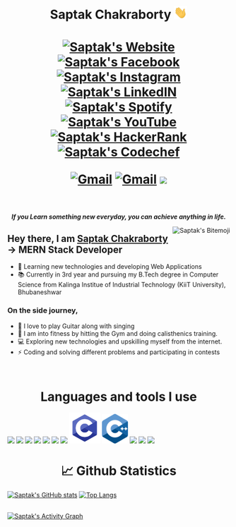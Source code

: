 <h1 align="center">Saptak Chakraborty <img src="https://raw.githubusercontent.com/ABSphreak/ABSphreak/master/gifs/Hi.gif" width="30px"> </h1>

<h1 align="center">
   <a href="https://saptakportfolio.netlify.app/">
  <img alt="Saptak's Website" width="43px" src="https://lh3.googleusercontent.com/a-/AOh14GizYqzvo6N-7DkDJuSAdlQDNZrmYPwA8aeMKTVvoLs=s432-p-rw-no" />
</a>
  
 <a href="https://www.facebook.com/Saptak10">
  <img alt="Saptak's Facebook" width="68px" src="https://1000logos.net/wp-content/uploads/2021/04/Facebook-logo-768x480.png" />
</a>
  
  <a href="https://www.instagram.com/saptak10/">
  <img alt="Saptak's Instagram" width="42px" src="https://cdn2.iconfinder.com/data/icons/social-media-2285/512/1_Instagram_colored_svg_1-512.png" />
</a>
  
  <a href="https://www.linkedin.com/in/saptak-chakraborty/">
  <img alt="Saptak's LinkedIN" width="42px" src="https://raw.githubusercontent.com/peterthehan/peterthehan/master/assets/linkedin.svg" />
</a>
  
<a href="https://open.spotify.com/user/31humkqtfuyh3f4znuavyt2fwqsu">
  <img alt="Saptak's Spotify" width="42px" src="https://raw.githubusercontent.com/peterthehan/peterthehan/master/assets/spotify.svg" />
</a>
  
<a href="https://www.youtube.com/channel/UC7VlXXvUZhxoo2ux617y_Gg">
  <img alt="Saptak's YouTube" width="68px" src="https://logos-world.net/wp-content/uploads/2020/04/YouTube-Emblem.png" />
</a>
   
<a href="https://www.hackerrank.com/saptak_bugatti20">
  <img alt="Saptak's HackerRank" width="48x" src="https://upload.wikimedia.org/wikipedia/commons/thumb/6/65/HackerRank_logo.png/900px-HackerRank_logo.png" />
</a>   

<a href="https://www.codechef.com/users/saptak10">
  <img alt="Saptak's Codechef" width="45px" src="https://cdn.codechef.com/sites/default/files/uploads/pictures/bdf71a95e637ef76e2e9c90c2c44a020.png" />
</a>  
   
[![Gmail](https://img.shields.io/static/v1?label=Gmail&labelColor=EA0008&message=saptak.bugatti20@gmail.com&color=555555&style=flat&logo=gmail&logoColor=white)](mailto:saptak.bugatti20@gmail.com)
[![Gmail](https://img.shields.io/static/v1?label=Gmail&labelColor=EA0008&message=1929114@kiit.ac.in&color=555555&style=flat&logo=gmail&logoColor=white)](mailto:1929114@kiit.ac.in)
   ![](https://still-brushlands-82734.herokuapp.com/countercheck)
  
</h1>

<br>

<p align='center'><em><b>If you Learn something new everyday, you can achieve anything in life.</b></em></p><img align="right" src="https://sdk.bitmoji.com/render/panel/e0c8b93f-c246-46e8-9db2-ec0cb01ec9eb-1e0bf8fb-0ee9-41fe-ba7c-936697e0d12d-v1.png?transparent=1&palette=1" alt="Saptak's Bitemoji" border="0"/>
  
## Hey there, I am [Saptak Chakraborty](https://saptakportfolio.netlify.app/) -> MERN Stack Developer

- 🌱 Learning new technologies and developing Web Applications 
- 📚 Currently in 3rd year and pursuing my B.Tech degree in Computer Science from Kalinga Institue of Industrial Technology (KiiT University), Bhubaneshwar

### On the side journey,
  
- 🎸 I love to play Guitar along with singing 
- 🥊 I am into fitness by hitting the Gym and doing calisthenics training.
- 💻 Exploring new technologies and upskilling myself from the internet.
- ⚡ Coding and solving different problems and participating in contests
 
 <br>
<h1 align="center">Languages and tools I use</h1> 
<p>
<img height="80" src="https://www.freepnglogos.com/uploads/html5-logo-png/html5-logo-best-web-design-psd-html-cms-development-ecommerce-6.png"> 
  
<img height="70" src="https://miro.medium.com/max/900/1*HTy1M1eFC7GoW6odSukQVw.png">
   
<img height="75" src="https://broadwayinfosys.com/uploads/courses/mongodb.png">

<img height="70" src="https://upload.wikimedia.org/wikipedia/commons/thumb/a/a7/React-icon.svg/768px-React-icon.svg.png"> 

<img height="75" src="https://cdn.freebiesupply.com/logos/thumbs/2x/nodejs-1-logo.png">

<img height="70" src="https://icons.getbootstrap.com/assets/img/icons-hero.png">
   
<img height="70" src="https://material-ui.com/static/logo.png">
  
<img height="70" src="https://github.com/Aakarsh-B/trying-repos/blob/master/c-programming.png"> 
  
<img height="67" src="https://github.com/Aakarsh-B/trying-repos/blob/master/c++.png"> 
  
<img height="80" src="https://www.kindpng.com/picc/m/188-1882416_flask-python-logo-hd-png-download.png">
 
<img height="70" src="https://pngimg.com/uploads/mysql/mysql_PNG1.png">
  
<img height="67" src="https://cdn.icon-icons.com/icons2/2107/PNG/512/file_type_vscode_icon_130084.png">
</p>

<h1 align="center">📈 Github Statistics</h1> 

[![Saptak's GitHub stats](https://github-readme-stats.vercel.app/api?username=Saptak10&show_icons=true&theme=radical)](https://github.com/Saptak10/github-readme-stats) [![Top Langs](https://github-readme-stats.vercel.app/api/top-langs/?username=Saptak10&layout=compact&theme=dark&title_color=FFFFFF&icon_color=FFFFFF&text_color=FFFFFF&bg_color=0D1117)](https://github.com/Saptak10/github-readme-stats) 

  <br/>
   <a href="https://github.com/Saptak10"><img alt="Saptak's Activity Graph" src="https://activity-graph.herokuapp.com/graph?username=Saptak10&custom_title=Saptak%20Chakraborty's%20Contribution%20Graph&theme=react-dark" /></a>
  <br/>

<!--
**Saptak10/Saptak10** is a ✨ _special_ ✨ repository because its `README.md` (this file) appears on your GitHub profile.

Here are some ideas to get you started:

- 🔭 I’m currently working on ...
- 🌱 I’m currently learning ...
- 👯 I’m looking to collaborate on ...
- 🤔 I’m looking for help with ...
- 💬 Ask me about ...
- 📫 How to reach me: ...
- 😄 Pronouns: ...
- ⚡ Fun fact: ...
-->
